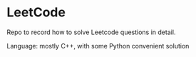 # LeetCode
Repo to record how to solve Leetcode questions in detail.

Language: mostly C++, with some Python convenient solution
